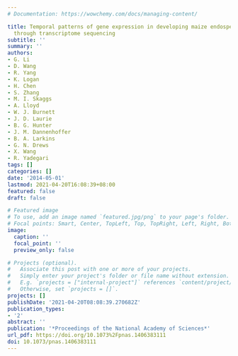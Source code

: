 ```yaml
---
# Documentation: https://wowchemy.com/docs/managing-content/

title: Temporal patterns of gene expression in developing maize endosperm identified
  through transcriptome sequencing
subtitle: ''
summary: ''
authors:
- G. Li
- D. Wang
- R. Yang
- K. Logan
- H. Chen
- S. Zhang
- M. I. Skaggs
- A. Lloyd
- W. J. Burnett
- J. D. Laurie
- B. G. Hunter
- J. M. Dannenhoffer
- B. A. Larkins
- G. N. Drews
- X. Wang
- R. Yadegari
tags: []
categories: []
date: '2014-05-01'
lastmod: 2021-04-20T16:08:39+08:00
featured: false
draft: false

# Featured image
# To use, add an image named `featured.jpg/png` to your page's folder.
# Focal points: Smart, Center, TopLeft, Top, TopRight, Left, Right, BottomLeft, Bottom, BottomRight.
image:
  caption: ''
  focal_point: ''
  preview_only: false

# Projects (optional).
#   Associate this post with one or more of your projects.
#   Simply enter your project's folder or file name without extension.
#   E.g. `projects = ["internal-project"]` references `content/project/deep-learning/index.md`.
#   Otherwise, set `projects = []`.
projects: []
publishDate: '2021-04-20T08:08:39.270682Z'
publication_types:
- '2'
abstract: ''
publication: '*Proceedings of the National Academy of Sciences*'
url_pdf: https://doi.org/10.1073%2Fpnas.1406383111
doi: 10.1073/pnas.1406383111
---
```

